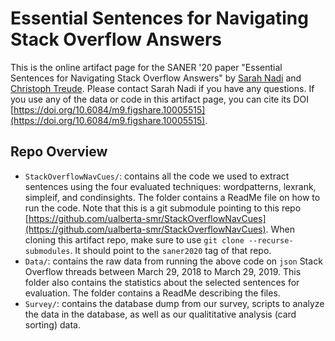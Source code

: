 # Essential Sentences for Navigating Stack Overflow Answers

This is the online artifact page for the SANER '20 paper "Essential Sentences for Navigating Stack Overflow Answers" by [Sarah Nadi](https://www.sarahnadi.org) and [Christoph Treude](http://ctreude.ca/). Please contact Sarah Nadi if you have any questions. If you use any of the data or code in this artifact page, you can cite its DOI [https://doi.org/10.6084/m9.figshare.10005515](https://doi.org/10.6084/m9.figshare.10005515).

## Repo Overview

* `StackOverflowNavCues/`: contains all the code we used to extract sentences using the four evaluated techniques: wordpatterns, lexrank, simpleif, and condinsights. The folder contains a ReadMe file on how to run the code. Note that this is a git submodule pointing to this repo [https://github.com/ualberta-smr/StackOverflowNavCues](https://github.com/ualberta-smr/StackOverflowNavCues). When cloning this artifact repo, make sure to use `git clone --recurse-submodules`. It should point to the `saner2020` tag of that repo.
* `Data/`: contains the raw data from running the above code on `json` Stack Overflow threads between March 29, 2018 to March 29, 2019.  This folder also contains the statistics about the selected sentences for evaluation. The folder contains a ReadMe describing the files.
* `Survey/`: contains the database dump from our survey, scripts to analyze the data in the database, as well as our qualititative analysis (card sorting) data.





